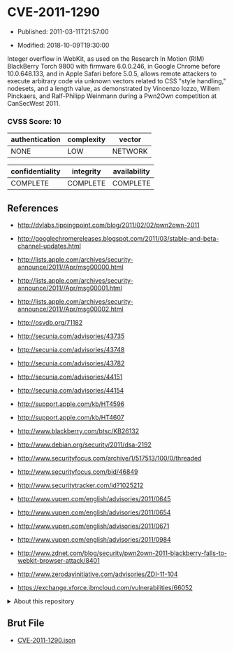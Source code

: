 # CVE-2011-1290

- Published: 2011-03-11T21:57:00

- Modified: 2018-10-09T19:30:00

Integer overflow in WebKit, as used on the Research In Motion (RIM) BlackBerry Torch 9800 with firmware 6.0.0.246, in Google Chrome before 10.0.648.133, and in Apple Safari before 5.0.5, allows remote attackers to execute arbitrary code via unknown vectors related to CSS "style handling," nodesets, and a length value, as demonstrated by Vincenzo Iozzo, Willem Pinckaers, and Ralf-Philipp Weinmann during a Pwn2Own competition at CanSecWest 2011.

### CVSS Score: **10**

| authentication | complexity | vector |
| --- | --- | --- |
| NONE | LOW | NETWORK |

| confidentiality | integrity | availability |
| --- | --- | --- |
| COMPLETE | COMPLETE | COMPLETE |

## References

* http://dvlabs.tippingpoint.com/blog/2011/02/02/pwn2own-2011

* http://googlechromereleases.blogspot.com/2011/03/stable-and-beta-channel-updates.html

* http://lists.apple.com/archives/security-announce/2011//Apr/msg00000.html

* http://lists.apple.com/archives/security-announce/2011//Apr/msg00001.html

* http://lists.apple.com/archives/security-announce/2011//Apr/msg00002.html

* http://osvdb.org/71182

* http://secunia.com/advisories/43735

* http://secunia.com/advisories/43748

* http://secunia.com/advisories/43782

* http://secunia.com/advisories/44151

* http://secunia.com/advisories/44154

* http://support.apple.com/kb/HT4596

* http://support.apple.com/kb/HT4607

* http://www.blackberry.com/btsc/KB26132

* http://www.debian.org/security/2011/dsa-2192

* http://www.securityfocus.com/archive/1/517513/100/0/threaded

* http://www.securityfocus.com/bid/46849

* http://www.securitytracker.com/id?1025212

* http://www.vupen.com/english/advisories/2011/0645

* http://www.vupen.com/english/advisories/2011/0654

* http://www.vupen.com/english/advisories/2011/0671

* http://www.vupen.com/english/advisories/2011/0984

* http://www.zdnet.com/blog/security/pwn2own-2011-blackberry-falls-to-webkit-browser-attack/8401

* http://www.zerodayinitiative.com/advisories/ZDI-11-104

* https://exchange.xforce.ibmcloud.com/vulnerabilities/66052

<details>
<summary>About this repository</summary> 

  This repository is part of the project [Live Hack CVE](https://github.com/Live-Hack-CVE). Main website can be found [www.live-hack.org](https://www.live-hack.org) 
  
  Made by [Sn0wAlice](https://github.com/Sn0wAlice) for the people that care about security and need to have a feed of the latest CVEs. Hope you enjoy it, don't forget to star the repo and follow me on [Twitter](https://twitter.com/Sn0wAlice) and [Github](https://github.com/Sn0wAlice). And that is my [personnal website](https://www.alice-snow.me/)

  - [Home Page](https://github.com/Live-Hack-CVE)
  - [Framework](https://github.com/Live-Hack-CVE/cve-framework)
  - [CVE database](https://github.com/Live-Hack-CVE/full_database)
  - [Changelog](https://github.com/Live-Hack-CVE/Changelog)
</details>

## Brut File

* [CVE-2011-1290.json](https://raw.githubusercontent.com/Live-Hack-CVE/full_database/main/cves/2011/CVE-2011-1290.json)

